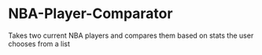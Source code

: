 # NBA-Player-Comparator
Takes two current NBA players and compares them based on stats the user chooses from a list
